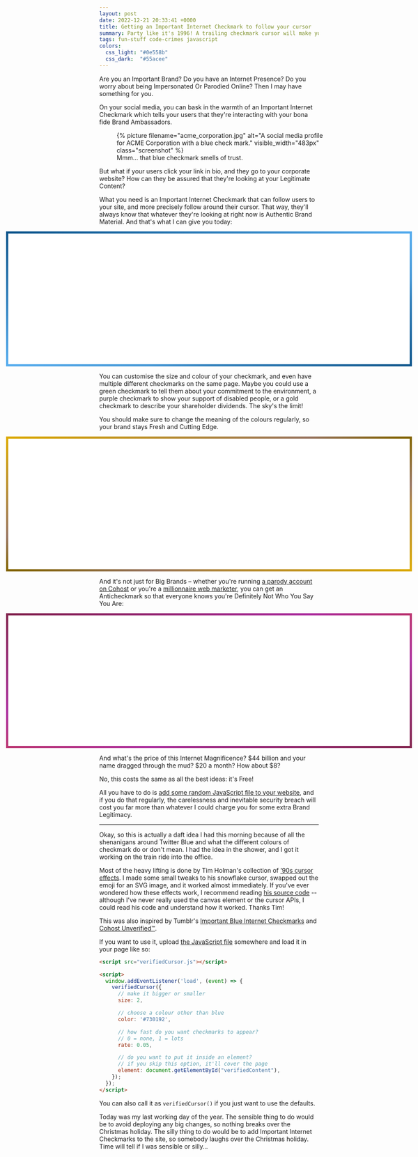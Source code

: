```yaml
---
layout: post
date: 2022-12-21 20:33:41 +0000
title: Getting an Important Internet Checkmark to follow your cursor
summary: Party like it's 1996! A trailing checkmark cursor will make your Brand Website feel fun and authentic.
tags: fun-stuff code-crimes javascript
colors:
  css_light: "#0e558b"
  css_dark:  "#55acee"
---
```


<style>
  .cursor_example {
    height: 300px;
    background: white;
    position: relative;
    max-width: calc(100vw - 2em);
    margin-left:  calc(50% - 50vw + 1em);
    margin-right: calc(50% - 50vw + 1em);
  }

  #regularCursor {
    border: 5px solid transparent;
    border-image: linear-gradient(to bottom right, #0e558b 0%, #1f6aa3 12.5%, #3180bc 25%, #4396d5 37.5%, #55acee 50%, #4396d5 67.5%, #3180bc 75%, #1f6aa3 87.5%, #0e558b 100%);
    border-image-slice: 1;
  }

  #bigCursor {
    border: 5px solid transparent;
    border-image: linear-gradient(to bottom right, #dcaa02 0%, #c59822 12.5%, #af8742 25%, #997662 37.5%, #836501 50%, #997662 67.5%, #af8742 75%, #c59822 87.5%, #dcaa02 100%);
    border-image-slice: 1;
  }

  #unverifiedCursor {
    border: 5px solid transparent;
    border-image: linear-gradient(to bottom right, #83254f 0%, #91296a 12.5%, #9f2d85 25%, #ad31a0 37.5%, #bb3571 50%, #ad31a0 67.5%, #9f2d85 75%, #91296a 87.5%, #83254f 100%);
    border-image-slice: 1;
  }

  .cursor_example .container {
    padding: 1em;
  }

  .cursor_example .container code {
    background: none;
  }
</style>

Are you an Important Brand?
Do you have an Internet Presence?
Do you worry about being Impersonated Or Parodied Online?
Then I may have something for you.

On your social media, you can bask in the warmth of an Important Internet Checkmark which tells your users that they're interacting with your bona fide Brand Ambassadors.

<figure style="width: 483px;">
  {%
    picture
    filename="acme_corporation.jpg"
    alt="A social media profile for ACME Corporation with a blue check mark."
    visible_width="483px"
    class="screenshot"
  %}
  <figcaption>
    Mmm… that blue checkmark smells of trust.
  </figcaption>
</figure>

But what if your users click your link in bio, and they go to your corporate website?
How can they be assured that they're looking at your Legitimate Content?

What you need is an Important Internet Checkmark that can follow users to your site, and more precisely follow around their cursor.
That way, they'll always know that whatever they're looking at right now is Authentic Brand Material.
And that's what I can give you today:

<div id="regularCursor" class="cursor_example"></div>

You can customise the size and colour of your checkmark, and even have multiple different checkmarks on the same page.
Maybe you could use a green checkmark to tell them about your commitment to the environment, a purple checkmark to show your support of disabled people, or a gold checkmark to describe your shareholder dividends.
The sky's the limit!

You should make sure to change the meaning of the colours regularly, so your brand stays Fresh and Cutting Edge.

<div id="bigCursor" class="cursor_example"></div>

And it's not just for Big Brands – whether you're running [a parody account on Cohost][cohost] or you're a [millionnaire web marketer][grant], you can get an Anticheckmark so that everyone knows you're Definitely Not Who You Say You Are:

[cohost]: https://cohost.org/staff/post/658118-introducing-cohost
[grant]: https://www.theguardian.com/politics/2015/mar/15/grant-shapps-admits-he-had-second-job-as-millioniare-web-marketer-while-mp

<div id="unverifiedCursor" class="cursor_example"></div>

And what's the price of this Internet Magnificence?
$44 billion and your name dragged through the mud?
$20 a month?
How about $8?

No, this costs the same as all the best ideas: it's Free!

All you have to do is [add some random JavaScript file to your website][js], and if you do that regularly, the carelessness and inevitable security breach will cost you far more than whatever I could charge you for some extra Brand Legitimacy.

[js]: /files/2022/verifiedCursor.js



  ---


Okay, so this is actually a daft idea I had this morning because of all the shenanigans around Twitter Blue and what the different colours of checkmark do or don't mean.
I had the idea in the shower, and I got it working on the train ride into the office.

Most of the heavy lifting is done by Tim Holman's collection of [’90s cursor effects][holman].
I made some small tweaks to his snowflake cursor, swapped out the emoji for an SVG image, and it worked almost immediately.
If you've ever wondered how these effects work, I recommend reading [his source code][code] -- although I've never really used the canvas element or the cursor APIs, I could read his code and understand how it worked.
Thanks Tim!

This was also inspired by Tumblr's [Important Blue Internet Checkmarks][tumblr] and [Cohost Unverified&#8482;][cohost].

If you want to use it, upload [the JavaScript file][js] somewhere and load it in your page like so:

```html
<script src="verifiedCursor.js"></script>

<script>
  window.addEventListener('load', (event) => {
    verifiedCursor({
      // make it bigger or smaller
      size: 2,

      // choose a colour other than blue
      color: '#730192',

      // how fast do you want checkmarks to appear?
      // 0 = none, 1 = lots
      rate: 0.05,

      // do you want to put it inside an element?
      // if you skip this option, it'll cover the page
      element: document.getElementById("verifiedContent"),
    });
  });
</script>
```

You can also call it as `verifiedCursor()` if you just want to use the defaults.

Today was my last working day of the year.
The sensible thing to do would be to avoid deploying any big changes, so nothing breaks over the Christmas holiday.
The silly thing to do would be to add Important Internet Checkmarks to the site, so somebody laughs over the Christmas holiday.
Time will tell if I was sensible or silly…

[holman]: https://tholman.com/cursor-effects/
[code]: https://github.com/tholman/cursor-effects
[tumblr]: https://staff.tumblr.com/post/700564142648606720/hi-were-introducing-completely-useless-blue
[cohost]: https://cohost.org/staff/post/658118-introducing-cohost



<script src="/files/2022/verifiedCursor.js"></script>

<script>
  window.addEventListener('load', (event) => {
    verifiedCursor({
      size: 2,
      rate: 0.5,
      element: document.getElementById("regularCursor"),
    });
    verifiedCursor({
      size: 3,
      color: '#dcaa02',
      rate: 0.05,
      element: document.getElementById("bigCursor"),
    });
    verifiedCursor({
      size: 1.25,
      color: '#0e9201',
      rate: 0.04,
      element: document.getElementById("bigCursor"),
    });
    verifiedCursor({
      size: 2,
      color: '#730192',
      rate: 0.05,
      element: document.getElementById("bigCursor"),
    });
    verifiedCursor({
      size: 1.75,
      color: '#019275',
      rate: 0.05,
      element: document.getElementById("bigCursor"),
    });
    verifiedCursor({
      size: 2.25,
      color: '#b64702',
      rate: 0.02,
      element: document.getElementById("bigCursor"),
    });
    verifiedCursor({
      size: 3.5,
      color: '#000000',
      rate: 0.002,
      element: document.getElementById("bigCursor"),
    });
    verifiedCursor({
      size: 3.5,
      color: '#ffffff',
      rate: 0.002,
      element: document.getElementById("bigCursor"),
    });
    unverifiedCursor({
      size: 2,
      rate: 0.5,
      element: document.getElementById("unverifiedCursor"),
    });
    /* verifiedCursor({ scale: 3, color: '#d01c11' });
    unverifiedCursor({ scale: 2 }); */
  });
</script>
